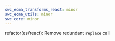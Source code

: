 ```yaml
---
swc_ecma_transforms_react: minor
swc_ecma_utils: minor
swc_core: minor
---
```


refactor(es/react): Remove redundant `replace` call
